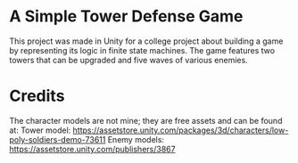 # A Simple Tower Defense Game
This project was made in Unity for a college project about building a game by representing its logic in finite state machines.
The game features two towers that can be upgraded and five waves of various enemies.


# Credits
The character models are not mine; they are free assets and can be found at:
Tower model: https://assetstore.unity.com/packages/3d/characters/low-poly-soldiers-demo-73611
Enemy models: https://assetstore.unity.com/publishers/3867
